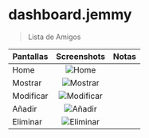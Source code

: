 # dashboard.jemmy

> Lista de Amigos 

| Pantallas     | Screenshots                                | Notas |
| ------------- |:------------------------------------------:| -----:|
| Home          | ![Home](http://tinyurl.com/z53wbkz)        |       |
| Mostrar       | ![Mostrar](http://tinyurl.com/hnorzcz)     |       |
| Modificar     | ![Modificar](http://tinyurl.com/hxh82m9)   |       |
| Añadir        | ![Añadir](http://tinyurl.com/zu2r3qy)      |       |
| Eliminar      | ![Eliminar](http://tinyurl.com/h3jycvo)    |       |


